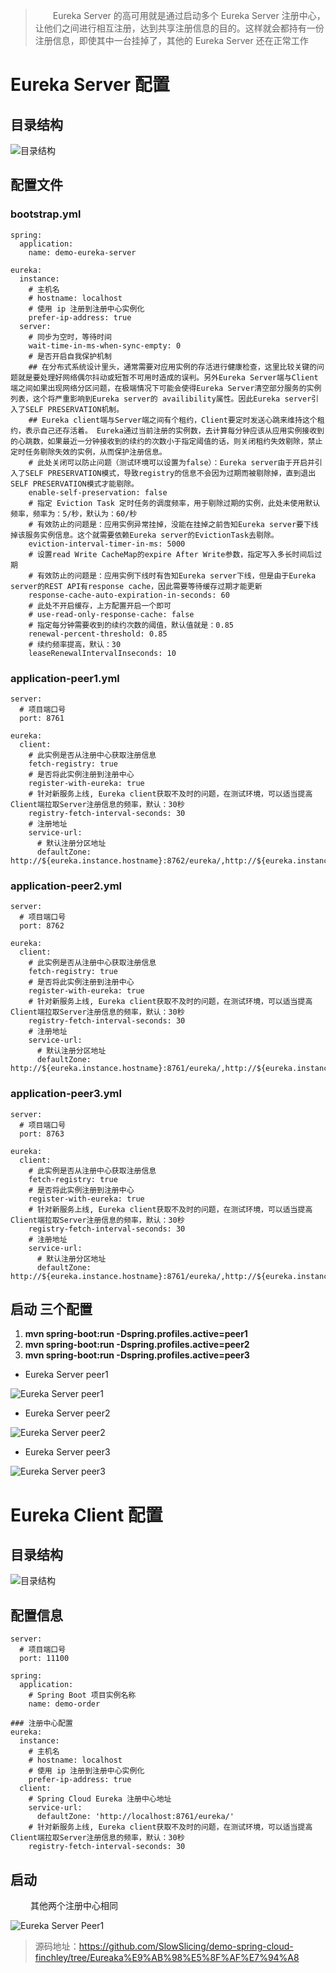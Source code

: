 > 　　Eureka Server 的高可用就是通过启动多个 Eureka Server 注册中心，让他们之间进行相互注册，达到共享注册信息的目的。这样就会都持有一份注册信息，即使其中一台挂掉了，其他的 Eureka Server 还在正常工作

# Eureka Server 配置

## 目录结构

![目录结构](http://img.lynchj.com/1200bfb5d1cb4b5b9c072b7af71ab9de.png)

## 配置文件

### bootstrap.yml

```
spring:
  application:
    name: demo-eureka-server

eureka:
  instance:
    # 主机名
    # hostname: localhost
    # 使用 ip 注册到注册中心实例化
    prefer-ip-address: true
  server:
    # 同步为空时，等待时间
    wait-time-in-ms-when-sync-empty: 0
    # 是否开启自我保护机制
    ## 在分布式系统设计里头，通常需要对应用实例的存活进行健康检查，这里比较关键的问题就是要处理好网络偶尔抖动或短暂不可用时造成的误判。另外Eureka Server端与Client端之间如果出现网络分区问题，在极端情况下可能会使得Eureka Server清空部分服务的实例列表，这个将严重影响到Eureka server的 availibility属性。因此Eureka server引入了SELF PRESERVATION机制。
    ## Eureka client端与Server端之间有个租约，Client要定时发送心跳来维持这个租约，表示自己还存活着。 Eureka通过当前注册的实例数，去计算每分钟应该从应用实例接收到的心跳数，如果最近一分钟接收到的续约的次数小于指定阈值的话，则关闭租约失效剔除，禁止定时任务剔除失效的实例，从而保护注册信息。
    # 此处关闭可以防止问题（测试环境可以设置为false）：Eureka server由于开启并引入了SELF PRESERVATION模式，导致registry的信息不会因为过期而被剔除掉，直到退出SELF PRESERVATION模式才能剔除。
    enable-self-preservation: false
    # 指定 Eviction Task 定时任务的调度频率，用于剔除过期的实例，此处未使用默认频率，频率为：5/秒，默认为：60/秒
    # 有效防止的问题是：应用实例异常挂掉，没能在挂掉之前告知Eureka server要下线掉该服务实例信息。这个就需要依赖Eureka server的EvictionTask去剔除。
    eviction-interval-timer-in-ms: 5000
    # 设置read Write CacheMap的expire After Write参数，指定写入多长时间后过期
    # 有效防止的问题是：应用实例下线时有告知Eureka server下线，但是由于Eureka server的REST API有response cache，因此需要等待缓存过期才能更新
    response-cache-auto-expiration-in-seconds: 60
    # 此处不开启缓存，上方配置开启一个即可
    # use-read-only-response-cache: false
    # 指定每分钟需要收到的续约次数的阈值，默认值就是：0.85
    renewal-percent-threshold: 0.85
    # 续约频率提高，默认：30
    leaseRenewalIntervalInseconds: 10
```

### application-peer1.yml

```
server:
  # 项目端口号
  port: 8761

eureka:
  client:
    # 此实例是否从注册中心获取注册信息
    fetch-registry: true
    # 是否将此实例注册到注册中心
    register-with-eureka: true
    # 针对新服务上线, Eureka client获取不及时的问题，在测试环境，可以适当提高Client端拉取Server注册信息的频率，默认：30秒
    registry-fetch-interval-seconds: 30
    # 注册地址
    service-url:
      # 默认注册分区地址
      defaultZone: http://${eureka.instance.hostname}:8762/eureka/,http://${eureka.instance.hostname}:8763/eureka/
```

### application-peer2.yml

```
server:
  # 项目端口号
  port: 8762

eureka:
  client:
    # 此实例是否从注册中心获取注册信息
    fetch-registry: true
    # 是否将此实例注册到注册中心
    register-with-eureka: true
    # 针对新服务上线, Eureka client获取不及时的问题，在测试环境，可以适当提高Client端拉取Server注册信息的频率，默认：30秒
    registry-fetch-interval-seconds: 30
    # 注册地址
    service-url:
      # 默认注册分区地址
      defaultZone: http://${eureka.instance.hostname}:8761/eureka/,http://${eureka.instance.hostname}:8763/eureka/
```

### application-peer3.yml

```
server:
  # 项目端口号
  port: 8763

eureka:
  client:
    # 此实例是否从注册中心获取注册信息
    fetch-registry: true
    # 是否将此实例注册到注册中心
    register-with-eureka: true
    # 针对新服务上线, Eureka client获取不及时的问题，在测试环境，可以适当提高Client端拉取Server注册信息的频率，默认：30秒
    registry-fetch-interval-seconds: 30
    # 注册地址
    service-url:
      # 默认注册分区地址
      defaultZone: http://${eureka.instance.hostname}:8761/eureka/,http://${eureka.instance.hostname}:8762/eureka/
```

## 启动 三个配置

1. **mvn spring-boot:run -Dspring.profiles.active=peer1**
2. **mvn spring-boot:run -Dspring.profiles.active=peer2**
3. **mvn spring-boot:run -Dspring.profiles.active=peer3**

* Eureka Server peer1

![Eureka Server peer1](http://img.lynchj.com/3278319fc27c400485f1b8a3b8b28b4f.png)

* Eureka Server peer2

![Eureka Server peer2](http://img.lynchj.com/16a363d4fba1402eabe3fc4e718c302f.png)

* Eureka Server peer3

![Eureka Server peer3](http://img.lynchj.com/60b75dc8f5d54b65b8ceb62948c61dd4.png)

# Eureka Client 配置

## 目录结构

![目录结构](http://img.lynchj.com/584d09f272b54b44bde1393b4f39012d.png)

## 配置信息

```
server:
  # 项目端口号
  port: 11100

spring:
  application:
    # Spring Boot 项目实例名称
    name: demo-order

### 注册中心配置
eureka:
  instance:
    # 主机名
    # hostname: localhost
    # 使用 ip 注册到注册中心实例化
    prefer-ip-address: true
  client:
    # Spring Cloud Eureka 注册中心地址
    service-url:
      defaultZone: 'http://localhost:8761/eureka/'
    # 针对新服务上线, Eureka client获取不及时的问题，在测试环境，可以适当提高Client端拉取Server注册信息的频率，默认：30秒
    registry-fetch-interval-seconds: 30
```

## 启动

　　 其他两个注册中心相同

![Eureka Server Peer1](http://img.lynchj.com/80bfc6198da44b24a153453dbad19242.png)

> 源码地址：https://github.com/SlowSlicing/demo-spring-cloud-finchley/tree/Eureaka%E9%AB%98%E5%8F%AF%E7%94%A8
